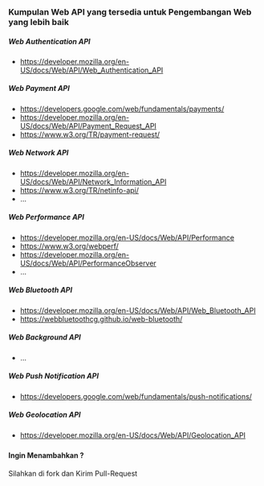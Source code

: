### Kumpulan Web API yang tersedia untuk Pengembangan Web yang lebih baik

##### Web Authentication API
- https://developer.mozilla.org/en-US/docs/Web/API/Web_Authentication_API

##### Web Payment API
- https://developers.google.com/web/fundamentals/payments/
- https://developer.mozilla.org/en-US/docs/Web/API/Payment_Request_API
- https://www.w3.org/TR/payment-request/

##### Web Network API
- https://developer.mozilla.org/en-US/docs/Web/API/Network_Information_API
- https://www.w3.org/TR/netinfo-api/
- ...

##### Web Performance API 
- https://developer.mozilla.org/en-US/docs/Web/API/Performance
- https://www.w3.org/webperf/
- https://developer.mozilla.org/en-US/docs/Web/API/PerformanceObserver
- ...

##### Web Bluetooth API 
- https://developer.mozilla.org/en-US/docs/Web/API/Web_Bluetooth_API
- https://webbluetoothcg.github.io/web-bluetooth/

##### Web Background API 
- ...   
##### Web Push Notification API
- https://developers.google.com/web/fundamentals/push-notifications/   
##### Web Geolocation API 
- https://developer.mozilla.org/en-US/docs/Web/API/Geolocation_API

##### 


#### Ingin Menambahkan ?
Silahkan di fork dan Kirim Pull-Request 
